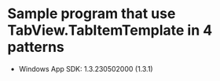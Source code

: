 # Sample program that use TabView.TabItemTemplate in 4 patterns

- Windows App SDK: 1.3.230502000 (1.3.1)